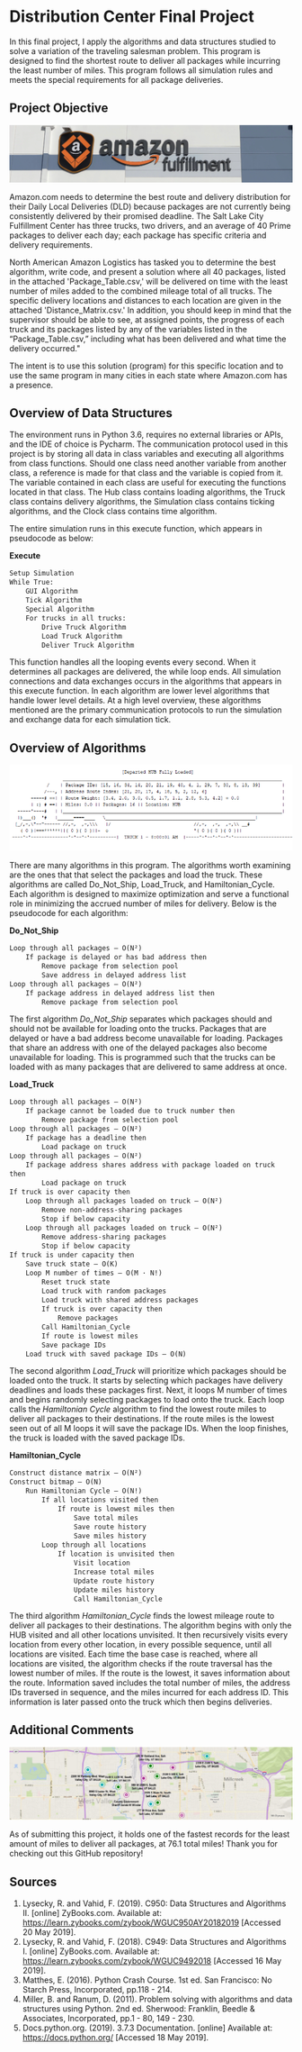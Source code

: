 # Distribution Center Final Project
In this final project, I apply the algorithms and data structures studied to solve a variation of the traveling salesman problem. This program is designed to find the shortest route to deliver all packages while incurring the least number of miles. This program follows all simulation rules and meets the special requirements for all package deliveries.

## Project Objective

<p align="center">
	<img src="supporting_files/Amazon_Fulfillment_Logo.PNG"></img>
</p>

Amazon.com needs to determine the best route and delivery distribution for their Daily Local Deliveries (DLD) because packages are not currently being consistently delivered by their promised deadline. The Salt Lake City Fulfillment Center has three trucks, two drivers, and an average of 40 Prime packages to deliver each day; each package has specific criteria and delivery requirements.

North American Amazon Logistics has tasked you to determine the best algorithm, write code, and present a solution where all 40 packages, listed in the attached 'Package_Table.csv,' will be delivered on time with the least number of miles added to the combined mileage total of all trucks. The specific delivery locations and distances to each location are given in the attached 'Distance_Matrix.csv.' In addition, you should keep in mind that the supervisor should be able to see, at assigned points, the progress of each truck and its packages listed by any of the variables listed in the “Package_Table.csv,” including what has been delivered and what time the delivery occurred."

The intent is to use this solution (program) for this specific location and to use the same program in many cities in each state where Amazon.com has a presence.


## Overview of Data Structures
The environment runs in Python 3.6, requires no external libraries or APIs, and the IDE of choice is Pycharm. The communication protocol used in this project is by storing all data in class variables and executing all algorithms from class functions. Should one class need another variable from another class, a reference is made for that class and the variable is copied from it. The variable contained in each class are useful for executing the functions located in that class. The Hub class contains loading algorithms, the Truck class contains delivery algorithms, the Simulation class contains ticking algorithms, and the Clock class contains time algorithm.

The entire simulation runs in this execute function, which appears in pseudocode as below:


<b>Execute</b>
```
Setup Simulation
While True:
	GUI Algorithm
	Tick Algorithm
	Special Algorithm
	For trucks in all trucks:
		Drive Truck Algorithm
		Load Truck Algorithm
		Deliver Truck Algorithm
```

This function handles all the looping events every second. When it determines all packages are delivered, the while loop ends. All simulation connections and data exchanges occurs in the algorithms that appears in this execute function. In each algorithm are lower level algorithms that handle lower level details. At a high level overview, these algorithms mentioned are the primary communication protocols to run the simulation and exchange data for each simulation tick.

## Overview of Algorithms

<p align="center">
	<img src="supporting_files/Truck_1_Image.PNG"></img>
</p>

There are many algorithms in this program. The algorithms worth examining are the ones that that select the packages and load the truck. These algorithms are called Do_Not_Ship, Load_Truck, and Hamiltonian_Cycle. Each algorithm is designed to maximize optimization and serve a functional role in minimizing the accrued number of miles for delivery. Below is the pseudocode for each algorithm:


<b>Do_Not_Ship</b>
```
Loop through all packages – O(N²)
	If package is delayed or has bad address then
		Remove package from selection pool
		Save address in delayed address list
Loop through all packages – O(N²)
	If package address in delayed address list then
		Remove package from selection pool
```

The first algorithm <i>Do_Not_Ship</i> separates which packages should and should not be available for loading onto the trucks. Packages that are delayed or have a bad address become unavailable for loading. Packages that share an address with one of the delayed packages also become unavailable for loading. This is programmed such that the trucks can be loaded with as many packages that are delivered to same address at once.


<b>Load_Truck</b>
```
Loop through all packages – O(N²)
	If package cannot be loaded due to truck number then
		Remove package from selection pool
Loop through all packages – O(N²)
	If package has a deadline then
		Load package on truck
Loop through all packages – O(N²)
	If package address shares address with package loaded on truck then
		Load package on truck
If truck is over capacity then
	Loop through all packages loaded on truck – O(N²)
		Remove non-address-sharing packages
		Stop if below capacity
	Loop through all packages loaded on truck – O(N²)
		Remove address-sharing packages
		Stop if below capacity
If truck is under capacity then
	Save truck state – O(K)
	Loop M number of times – O(M · N!)
		Reset truck state
		Load truck with random packages
		Load truck with shared address packages
		If truck is over capacity then
			Remove packages
		Call Hamiltonian_Cycle
		If route is lowest miles
		Save package IDs
	Load truck with saved package IDs – O(N)
```

The second algorithm <i>Load_Truck</i> will prioritize which packages should be loaded onto the truck. It starts by selecting which packages have delivery deadlines and loads these packages first. Next, it loops M number of times and begins randomly selecting packages to load onto the truck. Each loop calls the <i>Hamiltonian Cycle</i> algorithm to find the lowest route miles to deliver all packages to their destinations. If the route miles is the lowest seen out of all M loops it will save the package IDs. When the loop finishes, the truck is loaded with the saved package IDs.


<b>Hamiltonian_Cycle</b>
```
Construct distance matrix – O(N²)
Construct bitmap – O(N)
	Run Hamiltonian Cycle – O(N!)
		If all locations visited then
			If route is lowest miles then
				Save total miles
				Save route history
				Save miles history
		Loop through all locations
			If location is unvisited then
				Visit location
				Increase total miles
				Update route history
				Update miles history
				Call Hamiltonian_Cycle
```

The third algorithm <i>Hamiltonian_Cycle</i> finds the lowest mileage route to deliver all packages to their destinations. The algorithm begins with only the HUB visited and all other locations unvisited. It then recursively visits every location from every other location, in every possible sequence, until all locations are visited. Each time the base case is reached, where all locations are visited, the algorithm checks if the route traversal has the lowest number of miles. If the route is the lowest, it saves information about the route. Information saved includes the total number of miles, the address IDs traversed in sequence, and the miles incurred for each address ID. This information is later passed onto the truck which then begins deliveries.

## Additional Comments
<p align="center">
	<img src="supporting_files/Package_Destinations.PNG"></img>
</p>

As of submitting this project, it holds one of the fastest records for the least amount of miles to deliver all packages, at 76.1 total miles! Thank you for checking out this GitHub repository!

## Sources
1.	Lysecky, R. and Vahid, F. (2019). C950: Data Structures and Algorithms II. [online] ZyBooks.com. Available at: 	https://learn.zybooks.com/zybook/WGUC950AY20182019 [Accessed 20 May 2019].
2.	Lysecky, R. and Vahid, F. (2018). C949: Data Structures and Algorithms I. [online] ZyBooks.com. Available at: 	https://learn.zybooks.com/zybook/WGUC9492018 [Accessed 16 May 2019].
3.	Matthes, E. (2016). Python Crash Course. 1st ed. San Francisco: No Starch Press, Incorporated, pp.118 - 214.
4.	Miller, B. and Ranum, D. (2011). Problem solving with algorithms and data structures using Python. 2nd ed. 	Sherwood: Franklin, Beedle & Associates, Incorporated, pp.1 - 80, 149 - 230.
5.	Docs.python.org. (2019). 3.7.3 Documentation. [online] Available at: https://docs.python.org/ [Accessed 18 May 	2019].
